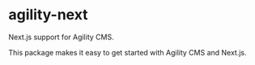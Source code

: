 # agility-next

Next.js support for Agility CMS.

This package makes it easy to get started with Agility CMS and Next.js.
